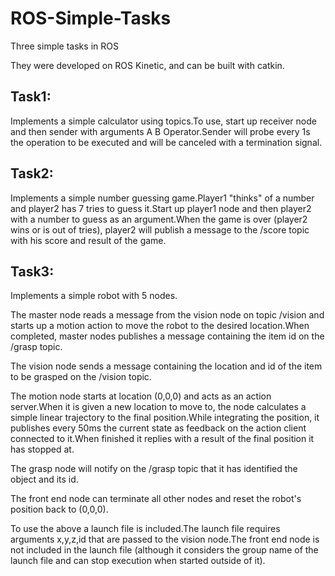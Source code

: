 # ROS-Simple-Tasks
Three simple tasks in ROS

They were developed on ROS Kinetic, and can be built with catkin.

## Task1: 
Implements a simple calculator using topics.To use, start up receiver node and then sender with arguments A B Operator.Sender will probe every 1s the operation to be executed and will be canceled with a termination signal.

## Task2:
Implements a simple number guessing game.Player1 "thinks" of a number and player2 has 7 tries to guess it.Start up player1 node and then player2 with a number to guess as an argument.When the game is over (player2 wins or is out of tries), player2 will publish a message to the /score topic with his score and result of the game.

## Task3:
Implements a simple robot with 5 nodes.

The master node reads a message from the vision node on topic /vision and starts up a motion action to move the robot to the desired location.When completed, master nodes publishes a message containing the item id on the /grasp topic.

The vision node sends a message containing the location and id of the item to be grasped on the /vision topic.

The motion node starts at location (0,0,0) and acts as an action server.When it is given a new location to move to, the node calculates a simple linear trajectory to the final position.While integrating the position, it publishes every 50ms the current state as feedback on the action client connected to it.When finished it replies with a result of the final position it has stopped at.

The grasp node will notify on the /grasp topic that it has identified the object and its id.

The front end node can terminate all other nodes and reset the robot's position back to (0,0,0).

To use the above a launch file is included.The launch file requires arguments x,y,z,id that are passed to the vision node.The front end node is not included in the launch file (although it considers the group name of the launch file and can stop execution when started outside of it).
